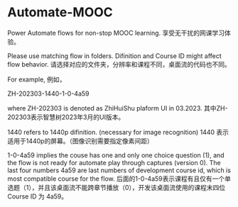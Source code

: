 # Automate-MOOC
Power Automate flows for non-stop MOOC learning.
享受无干扰的网课学习体验。



Please use matching flow in folders. Difinition and Course ID might affect flow behavior.
请选择对应的文件夹，分辨率和课程不同，桌面流的代码也不同。

For example,
例如，

ZH-202303-1440-1-0-4a59

where ZH-202303 is denoted as ZhiHuiShu plaform UI in 03.2023.
其中ZH-202303表示智慧树2023年3月的UI版本。

1440 refers to 1440p difinition. (necessary for image recognition)
1440 表示适用于1440p的屏幕。（图像识别需要指定像素间距）

1-0-4a59 implies the couse has one and only one choice question (1), and the flow is not ready for automate play through captures (version 0). The last four numbers 4a59 are last numbers of development course id, which is most compatible course for the flow.
后面的1-0-4a59表示课程有且仅有一个单选题（1），并且该桌面流不能跨章节播放（0），开发该桌面流使用的课程末四位Course ID 为 4a59。